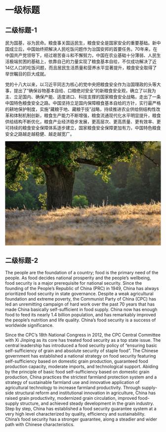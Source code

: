 # 一级标题

## 二级标题-1

民为国基，谷为民命。粮食事关国运民生，粮食安全是国家安全的重要基础。新中国成立后，中国始终把解决人民吃饭问题作为治国安邦的首要任务。70年来，在中国共产党领导下，经过艰苦奋斗和不懈努力，中国在农业基础十分薄弱、人民生活极端贫困的基础上，依靠自己的力量实现了粮食基本自给，不仅成功解决了近14亿人口的吃饭问题，而且居民生活质量和营养水平显著提升，粮食安全取得了举世瞩目的巨大成就。

党的十八大以来，以习近平同志为核心的党中央把粮食安全作为治国理政的头等大事，提出了“确保谷物基本自给、口粮绝对安全”的新粮食安全观，确立了以我为主、立足国内、确保产能、适度进口、科技支撑的国家粮食安全战略，走出了一条中国特色粮食安全之路。中国坚持立足国内保障粮食基本自给的方针，实行最严格的耕地保护制度，实施“藏粮于地、藏粮于技”战略，持续推进农业供给侧结构性改革和体制机制创新，粮食生产能力不断增强，粮食流通现代化水平明显提升，粮食供给结构不断优化，粮食产业经济稳步发展，更高层次、更高质量、更有效率、更可持续的粮食安全保障体系逐步建立，国家粮食安全保障更加有力，中国特色粮食安全之路越走越稳健、越走越宽广。

![tree](example.jpg)

## 二级标题-2

The people are the foundation of a country; food is the primary need of the people. As food decides national prosperity and the people’s wellbeing, food security is a major prerequisite for national security. Since the founding of the People’s Republic of China (PRC) in 1949, China has always prioritized food security in state governance. Despite a weak agricultural foundation and extreme poverty, the Communist Party of China (CPC) has led an unremitting campaign of hard work over the past 70 years that has made China basically self-sufficient in food supply. China now has enough food to feed its nearly 1.4 billion population, and has remarkably improved the people’s nutrition and life quality. China’s food security is a success of worldwide significance.

Since the CPC’s 18th National Congress in 2012, the CPC Central Committee with Xi Jinping as its core has treated food security as a top state issue. The central leadership has introduced a food security policy of “ensuring basic self-sufficiency of grain and absolute security of staple food”. The Chinese government has established a national strategy on food security featuring self-sufficiency based on domestic grain production, guaranteed food production capacity, moderate imports, and technological support. Abiding by the principle of basic food self-sufficiency based on domestic grain production, China practices the strictest farmland protection system and a strategy of sustainable farmland use and innovative application of agricultural technology to increase farmland productivity. Through supply-side structural reform and institutional innovation in agriculture, China has raised grain productivity, modernized grain circulation, improved food-supply structure, and achieved steady development in the grain industry. Step by step, China has established a food security guarantee system at a very high level characterized by quality, efficiency and sustainability. China’s food security has a stronger guarantee, along a steadier and wider path with Chinese characteristics.
